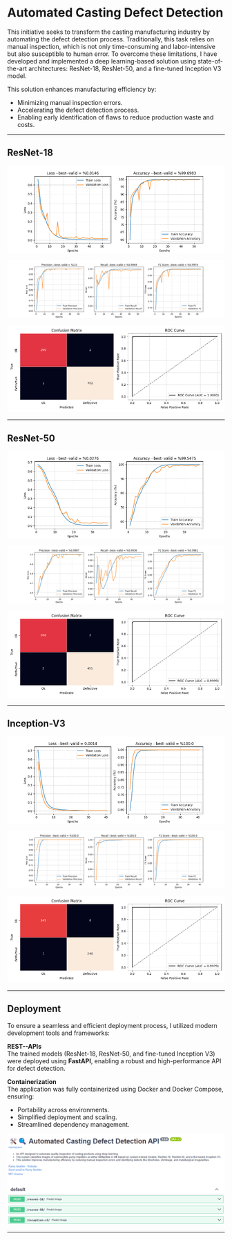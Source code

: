 # Automated Casting Defect Detection

This initiative seeks to transform the casting manufacturing industry by automating the defect detection process. Traditionally, this task relies on manual inspection, which is not only time-consuming and labor-intensive but also susceptible to human error. To overcome these limitations, I have developed and implemented a deep learning-based solution using state-of-the-art architectures: ResNet-18, ResNet-50, and a fine-tuned Inception V3 model.

This solution enhances manufacturing efficiency by:

- Minimizing manual inspection errors.  
- Accelerating the defect detection process.  
- Enabling early identification of flaws to reduce production waste and costs.  

---

## ResNet-18

![image 1](results/ResNet-18/accuracy_loss_plot.png)

![image 2](results/ResNet-18/precision_recall_f1_plot.png)

![image 3](results/ResNet-18/threshold/roc_and_confusion_th=0.1.png)

---

## ResNet-50

![image 1](results/ResNet-50/accuracy_loss_plot.png)

![image 2](results/ResNet-50/precision_recall_f1_plot.png)

![image 3](results/ResNet-50/threshold/roc_and_confusion_th=0.1.png)

---

## Inception-V3

![image 1](results/Inception-v3/accuracy_loss_plot.png)

![image 2](results/Inception-v3/precision_recall_f1_plot.png)

![image 3](results/Inception-v3/roc_and_confusion_th=0.4.png)

---

## Deployment  

To ensure a seamless and efficient deployment process, I utilized modern development tools and frameworks:  

**REST--APIs**  
   The trained models (ResNet-18, ResNet-50, and fine-tuned Inception V3) were deployed using **FastAPI**, enabling a robust and high-performance API for defect detection.  

**Containerization**  
The application was fully containerized using Docker and Docker Compose, ensuring:  

- Portability across environments.  
- Simplified deployment and scaling.  
- Streamlined dependency management.

![API](results/API.png)

---
